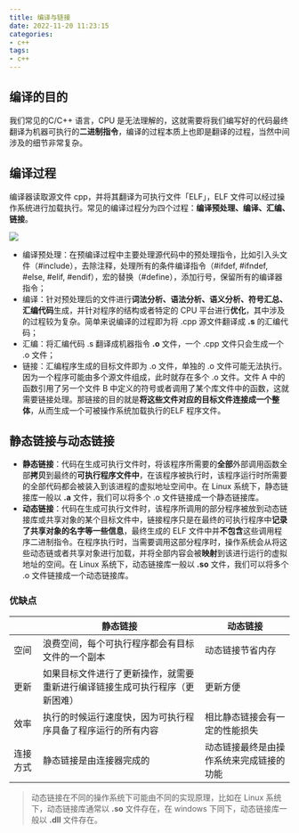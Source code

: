 ```yaml
---
title: 编译与链接
date: 2022-11-20 11:23:15
categories: 
- c++
tags: 
- c++
---
```


## 编译的目的

我们常见的C/C++ 语言，CPU 是无法理解的，这就需要将我们编写好的代码最终翻译为机器可执行的**二进制指令**，编译的过程本质上也即是翻译的过程，当然中间涉及的细节非常复杂。

## 编译过程

编译器读取源文件 cpp，并将其翻译为可执行文件「ELF」，ELF 文件可以经过操作系统进行加载执行。常见的编译过程分为四个过程：**编译预处理、编译、汇编、链接**。

![](https://pic.leetcode-cn.com/1661172766-jkudLd-1_1_1.png)

- 编译预处理：在预编译过程中主要处理源代码中的预处理指令，比如引入头文件（#include），去除注释，处理所有的条件编译指令（#ifdef, #ifndef, #else, #elif, #endif），宏的替换（#define），添加行号，保留所有的编译器指令；
- 编译：针对预处理后的文件进行**词法分析、语法分析、语义分析、符号汇总、汇编代码**生成，并针对程序的结构或者特定的 CPU 平台进行**优化**，其中涉及的过程较为复杂。简单来说编译的过程即为将 .cpp 源文件翻译成 **.s** 的汇编代码；
- 汇编：将汇编代码 .s 翻译成机器指令 **.o** 文件，一个 .cpp 文件只会生成一个 .o 文件；
- 链接：汇编程序生成的目标文件即为 .o 文件，单独的 .o 文件可能无法执行。因为一个程序可能由多个源文件组成，此时就存在多个 .o 文件。文件 A 中的函数引用了另一个文件 B 中定义的符号或者调用了某个库文件中的函数，这就需要链接处理。那链接的目的就是**将这些文件对应的目标文件连接成一个整体**，从而生成一个可被操作系统加载执行的ELF 程序文件。

## 静态链接与动态链接

- **静态链接**：代码在生成可执行文件时，将该程序所需要的**全部**外部调用函数全部**拷贝**到最终的**可执行程序文件中**，在该程序被执行时，该程序运行时所需要的全部代码都会被装入到该进程的虚拟地址空间中。在 Linux 系统下，静态链接库一般以 **.a** 文件，我们可以将多个 .o 文件链接成一个静态链接库。
- **动态链接**：代码在生成可执行文件时，该程序所调用的部分程序被放到动态链接库或共享对象的某个目标文件中，链接程序只是在最终的可执行程序中**记录了共享对象的名字等一些信息**，最终生成的 ELF 文件中并**不包含**这些调用程序二进制指令。在程序执行时，当需要调用这部分程序时，操作系统会从将这些动态链或者共享对象进行加载，并将全部内容会被**映射**到该进行运行的虚拟地址的空间。在 Linux 系统下，动态链接库一般以 **.so** 文件，我们可以将多个 .o 文件链接成一个动态链接库。

### 优缺点

|          | 静态链接                                                     | 动态链接                                 |
| -------- | ------------------------------------------------------------ | ---------------------------------------- |
| 空间     | 浪费空间，每个可执行程序都会有目标文件的一个副本             | 动态链接节省内存                         |
| 更新     | 如果目标文件进行了更新操作，就需要重新进行编译链接生成可执行程序（更新困难） | 更新方便                                 |
| 效率     | 执行的时候运行速度快，因为可执行程序具备了程序运行的所有内容 | 相比静态链接会有一定的性能损失           |
| 连接方式 | 静态链接是由连接器完成的                                     | 动态链接最终是由操作系统来完成链接的功能 |

> 动态链接在不同的操作系统下可能由不同的实现原理，比如在 Linux 系统下，动态链接库通常以 **.so** 文件存在，在 windows 下同下，动态链接库一般以 **.dll** 文件存在。
